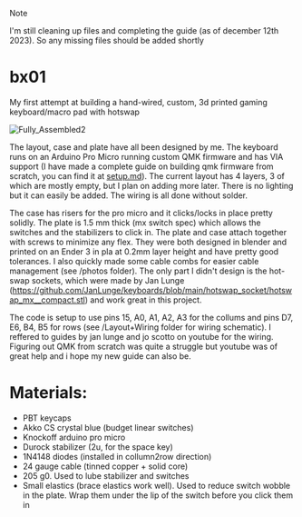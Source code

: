 > [!NOTE]
> I'm still cleaning up files and completing the guide (as of december 12th 2023). So any missing files should be added shortly
# bx01
My first attempt at building a hand-wired, custom, 3d printed gaming keyboard/macro pad with hotswap 


![Fully_Assembled2](https://github.com/Baxtrom/bx01/assets/152244482/e0b6d013-c037-442b-86c9-37bb19da8384)

The layout, case and plate have all been designed by me. The keyboard runs on an Arduino Pro Micro running custom QMK firmware and has VIA support (I have made a complete guide on building qmk firmware from scratch, you can find it at [setup.md](https://github.com/Baxtrom/bx01/blob/main/setup.md#qmk-setup)). The current layout has 4 layers, 3 of which are mostly empty, but I plan on adding more later. There is no lighting but it can easily be added. The wiring is all done without solder. 

The case has risers for the pro micro and it clicks/locks in place pretty solidly. The plate is 1.5 mm thick (mx switch spec) which allows the switches and the stabilizers to click in. The plate and case attach together with screws to minimize any flex. They were both designed in blender and printed on an Ender 3 in pla at 0.2mm layer height and have pretty good tolerances. I also quickly made some cable combs for easier cable management (see /photos folder). The only part I didn't design is the hot-swap sockets, which were made by Jan Lunge (https://github.com/JanLunge/keyboards/blob/main/hotswap_socket/hotswap_mx__compact.stl) and work great in this project. 

The code is setup to use pins 15, A0, A1, A2, A3 for the collums and pins D7, E6, B4, B5 for rows (see /Layout+Wiring folder for wiring schematic). I reffered to guides by jan lunge and jo scotto on youtube for the wiring. Figuring out QMK from scratch was quite a struggle but youtube was of great help and i hope my new guide can also be. 







# Materials:
- PBT keycaps 
- Akko CS crystal blue (budget linear switches)
- Knockoff arduino pro micro
- Durock stabilizer (2u, for the space key)
- 1N4148 diodes (installed in collumn2row direction)
- 24 gauge cable (tinned copper + solid core) 
- 205 g0. Used to lube stabilizer and switches
- Small elastics (brace elastics work well). Used to reduce switch wobble in the plate. Wrap them under the lip of the switch before you click them in
